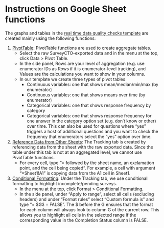 # Instructions on Google Sheet functions

The graphs and tables in the [real time data quality checks template](https://github.com/dime-worldbank/iesurveykit/blob/initial-update/iesurveychecks/2-set-up-hfc-dashboard.md) are created mainly using the following functions:  
1. [PivotTable](https://support.google.com/docs/answer/1272900?co=GENIE.Platform%3DDesktop&hl=en): PivotTable functions are used to create aggregate tables.
   * Select the raw SurveyCTO-exported data and in the menu at the top, click Data > Pivot Table.
   * In the side panel, Rows are your level of aggregation (e.g. use enumerator IDs as Rows if it is enumerator-level tracking), and Values are the calculations you want to show in your columns.
   * In our template we create three types of pivot tables
     - Continuous variables: one that shows mean/median/min/max (by enumerator)
     - Continuous variables: one that shows means over time (by enumerator)
     - Categorical variables: one that shows response frequency by category
     - Categorical variables: one that shows response frequency for one answer in the category option set (e.g. don’t know or other) over time.  This can also be used for questions where “yes” triggers a host of additional questions and you want to check the frequency that enumerators select the “yes” option over time.
2. [Reference Data from Other Sheets](https://support.google.com/docs/answer/75943?co=GENIE.Platform%3DDesktop&hl=en): The Tracking tab is created by referencing data from the sheet with the raw exported data. Since the table under this tab is not at an aggregated level, we cannot use PivotTable functions.
   * For every cell, type “= followed by the sheet name, an exclamation point, and the cell being copied”. For example, a cell with argument “=Sheet1!A1” is copying data from the A1 cell in Sheet1.
3. [Conditional Formatting](https://www.benlcollins.com/spreadsheets/conditional-formatting-entire-row/): Under the Tracking tab, we use conditional formatting to highlight incomplete/pending surveys.  
   * In the menu at the top, click Format > Conditional Formatting.
   * In the side panel, under “Apply to range”, select all cells (excluding headers) and under “Format rules” select “Custom formula is" and type “= $G3 = FALSE”. The $ before the G ensures that the format for each column will always look to column G of the current row. This allows you to highlight all cells in the selected range if the corresponding value in the Completion Status column is FALSE.
